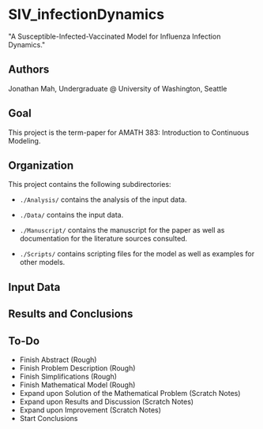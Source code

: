 # SIV_infectionDynamics
"A Susceptible-Infected-Vaccinated Model for Influenza Infection Dynamics."

## Authors

Jonathan Mah, Undergraduate @ University of Washington, Seattle

## Goal

This project is the term-paper for AMATH 383: Introduction to Continuous Modeling.

## Organization

This project contains the following subdirectories:

*  `./Analysis/` contains the analysis of the input data.

*  `./Data/` contains the input data.

*  `./Manuscript/` contains the manuscript for the paper as well as documentation for the literature sources consulted.

*  `./Scripts/` contains scripting files for the model as well as examples for other models.

## Input Data

## Results and Conclusions

## To-Do
*  Finish Abstract (Rough)
*  Finish Problem Description (Rough)
*  Finish Simplifications (Rough)
*  Finish Mathematical Model (Rough)
*  Expand upon Solution of the Mathematical Problem (Scratch Notes)
*  Expand upon Results and Discussion (Scratch Notes)
*  Expand upon Improvement (Scratch Notes)
*  Start Conclusions
